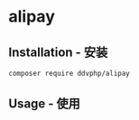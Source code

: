 alipay
===================

Installation - 安装
------------

```bash
composer require ddvphp/alipay
```

Usage - 使用
-----
